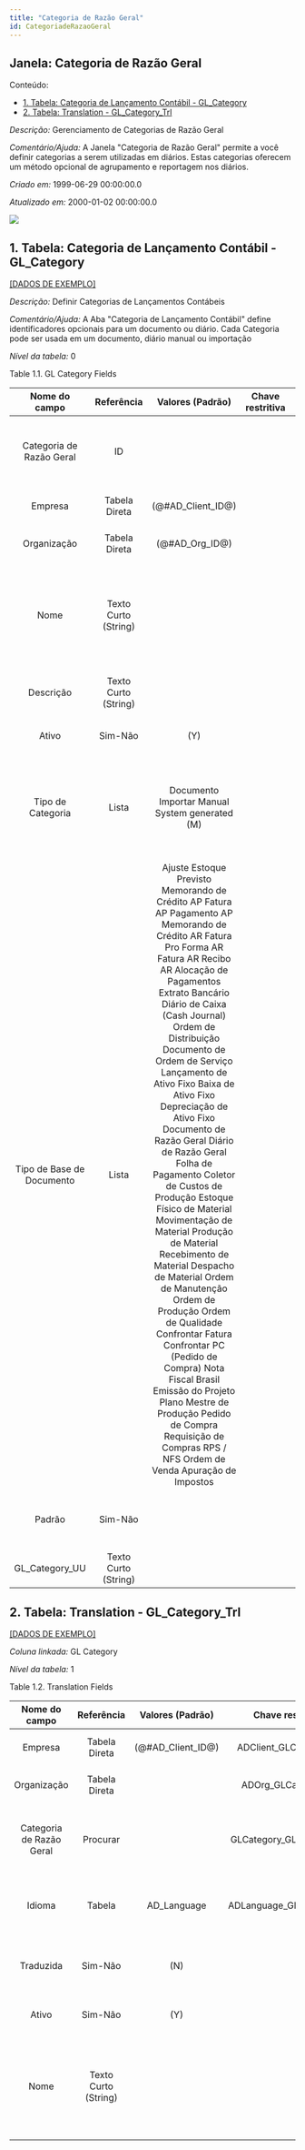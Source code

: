 ```yaml
---
title: "Categoria de Razão Geral"
id: CategoriadeRazaoGeral
---
```

<div id="d20469e1" class="section chapter">

<div class="titlepage">

<div>

<div>

## Janela: Categoria de Razão Geral

</div>

</div>

</div>

<div class="toc">

<div class="toc-title">

Conteúdo:

</div>

  - <span class="section">[1. Tabela: Categoria de Lançamento Contábil -
    GL\_Category](#d20469e23)</span>
  - <span class="section">[2. Tabela: Translation -
    GL\_Category\_Trl](#d20469e213)</span>

</div>

<span class="emphasis">*Descrição:* </span> Gerenciamento de Categorias
de Razão Geral

<span class="emphasis">*Comentário/Ajuda:* </span>A Janela "Categoria de
Razão Geral" permite a você definir categorias a serem utilizadas em
diários. Estas categorias oferecem um método opcional de agrupamento e
reportagem nos diários.

<span class="emphasis"> *Criado em:* </span>1999-06-29 00:00:00.0

<span class="emphasis">*Atualizado em:* </span>2000-01-02 00:00:00.0

![](/img/manual/CategoriadeRazaoGeral.png)

<div id="d20469e23" class="section section">

<div class="titlepage">

<div>

<div>

## 1. Tabela: Categoria de Lançamento Contábil - GL\_Category

</div>

</div>

</div>

[\[DADOS DE EXEMPLO\]](data/GL_Category_data)

<span class="emphasis">*Descrição:*</span> Definir Categorias de
Lançamentos Contábeis

<span class="emphasis">*Comentário/Ajuda:* </span> A Aba "Categoria de
Lançamento Contábil" define identificadores opcionais para um documento
ou diário. Cada Categoria pode ser usada em um documento, diário manual
ou importação

<span class="emphasis">*Nível da tabela:* </span>0

</div>

<div id="d20469e40" class="table">

<div class="table-title">

Table 1.1. GL Category
Fields

</div>

<div class="table-contents">

|       Nome do campo       |      Referência      |                                                                                                                                                                                                                                                                                                                                                                                                        Valores (Padrão)                                                                                                                                                                                                                                                                                                                                                                                                        | Chave restritiva |                Regra de validação                |                Descrição                 |                                                                 Comentário/Ajuda                                                                  |
| :-----------------------: | :------------------: | :----------------------------------------------------------------------------------------------------------------------------------------------------------------------------------------------------------------------------------------------------------------------------------------------------------------------------------------------------------------------------------------------------------------------------------------------------------------------------------------------------------------------------------------------------------------------------------------------------------------------------------------------------------------------------------------------------------------------------------------------------------------------------------------------------------------------------: | :--------------: | :----------------------------------------------: | :--------------------------------------: | :-----------------------------------------------------------------------------------------------------------------------------------------------: |
| Categoria de Razão Geral  |          ID          |                                                                                                                                                                                                                                                                                                                                                                                                                                                                                                                                                                                                                                                                                                                                                                                                                                |                  |                                                  |         General Ledger Category          |                            The General Ledger Category is an optional, user defined method of grouping journal lines.                             |
|          Empresa          |    Tabela Direta     |                                                                                                                                                                                                                                                                                                                                                                                                      (@\#AD\_Client\_ID@)                                                                                                                                                                                                                                                                                                                                                                                                      |                  |        AD\_Client.AD\_Client\_ID \< \> 0         |    (semelhante ao primeiro relatório)    |                                                                (ver o mesmo acima)                                                                |
|        Organização        |    Tabela Direta     |                                                                                                                                                                                                                                                                                                                                                                                                       (@\#AD\_Org\_ID@)                                                                                                                                                                                                                                                                                                                                                                                                        |                  | (AD\_Org.IsSummary='N' OR AD\_Org.AD\_Org\_ID=0) |    (semelhante ao primeiro relatório)    |                                                                (ver o mesmo acima)                                                                |
|           Nome            | Texto Curto (String) |                                                                                                                                                                                                                                                                                                                                                                                                                                                                                                                                                                                                                                                                                                                                                                                                                                |                  |                                                  |  Alphanumeric identifier of the entity   |   The name of an entity (record) is used as an default search option in addition to the search key. The name is up to 60 characters in length.    |
|         Descrição         | Texto Curto (String) |                                                                                                                                                                                                                                                                                                                                                                                                                                                                                                                                                                                                                                                                                                                                                                                                                                |                  |                                                  | Optional short description of the record |                                                    A description is limited to 255 characters.                                                    |
|           Ativo           |       Sim-Não        |                                                                                                                                                                                                                                                                                                                                                                                                              (Y)                                                                                                                                                                                                                                                                                                                                                                                                               |                  |                                                  |    (semelhante ao primeiro relatório)    |                                                                (ver o mesmo acima)                                                                |
|     Tipo de Categoria     |        Lista         |                                                                                                                                                                                                                                                                                                                                                                                         Documento Importar Manual System generated (M)                                                                                                                                                                                                                                                                                                                                                                                         |                  |                                                  | Source of the Journal with this category | The Category Type indicates the source of the journal for this category. Journals can be generated from a document, entered manually or imported. |
| Tipo de Base de Documento |        Lista         | Ajuste Estoque Previsto Memorando de Crédito AP Fatura AP Pagamento AP Memorando de Crédito AR Fatura Pro Forma AR Fatura AR Recibo AR Alocação de Pagamentos Extrato Bancário Diário de Caixa (Cash Journal) Ordem de Distribuição Documento de Ordem de Serviço Lançamento de Ativo Fixo Baixa de Ativo Fixo Depreciação de Ativo Fixo Documento de Razão Geral Diário de Razão Geral Folha de Pagamento Coletor de Custos de Produção Estoque Físico de Material Movimentação de Material Produção de Material Recebimento de Material Despacho de Material Ordem de Manutenção Ordem de Produção Ordem de Qualidade Confrontar Fatura Confrontar PC (Pedido de Compra) Nota Fiscal Brasil Emissão do Projeto Plano Mestre de Produção Pedido de Compra Requisição de Compras RPS / NFS Ordem de Venda Apuração de Impostos |                  |                                                  |         Logical type of document         |    The Document Base Type identifies the base or starting point for a document. Multiple document types may share a single document base type.    |
|          Padrão           |       Sim-Não        |                                                                                                                                                                                                                                                                                                                                                                                                                                                                                                                                                                                                                                                                                                                                                                                                                                |                  |                                                  |              Default value               |                                  The Default Checkbox indicates if this record will be used as a default value.                                   |
|     GL\_Category\_UU      | Texto Curto (String) |                                                                                                                                                                                                                                                                                                                                                                                                                                                                                                                                                                                                                                                                                                                                                                                                                                |                  |                                                  |                                          |                                                                                                                                                   |

</div>

</div>

  

<div id="d20469e213" class="section section">

<div class="titlepage">

<div>

<div>

## 2. Tabela: Translation - GL\_Category\_Trl

</div>

</div>

</div>

[\[DADOS DE EXEMPLO\]](data/GL_Category_Trl_data)

<span class="emphasis">*Coluna linkada:* </span> GL Category

<span class="emphasis">*Nível da tabela:* </span>1

</div>

<div id="d20469e226" class="table">

<div class="table-title">

Table 1.2. Translation
Fields

</div>

<div class="table-contents">

|      Nome do campo       |      Referência      |   Valores (Padrão)   |     Chave restritiva      |                                  Regra de validação                                   |               Descrição               |                                                               Comentário/Ajuda                                                               |
| :----------------------: | :------------------: | :------------------: | :-----------------------: | :-----------------------------------------------------------------------------------: | :-----------------------------------: | :------------------------------------------------------------------------------------------------------------------------------------------: |
|         Empresa          |    Tabela Direta     | (@\#AD\_Client\_ID@) |  ADClient\_GLCategoryTrl  | AD\_Client.AD\_Client\_ID \< \> 0 <span class="emphasis">*ReadOnly Logic*</span>: 1=1 |  (semelhante ao primeiro relatório)   |                                                             (ver o mesmo acima)                                                              |
|       Organização        |    Tabela Direta     |                      |   ADOrg\_GLCategoryTrl    |                                                                                       |  (semelhante ao primeiro relatório)   |                                                             (ver o mesmo acima)                                                              |
| Categoria de Razão Geral |       Procurar       |                      | GLCategory\_GLCategoryTrl |                                                                                       |        General Ledger Category        |                          The General Ledger Category is an optional, user defined method of grouping journal lines.                          |
|          Idioma          |        Tabela        |     AD\_Language     | ADLanguage\_GLCategoryTrl |                                                                                       |       Language for this entity        |                                    The Language identifies the language to use for display and formatting                                    |
|        Traduzida         |       Sim-Não        |         (N)          |                           |                                                                                       |       This column is translated       |                                       The Translated checkbox indicates if this column is translated.                                        |
|          Ativo           |       Sim-Não        |         (Y)          |                           |                                                                                       |  (semelhante ao primeiro relatório)   |                                                             (ver o mesmo acima)                                                              |
|           Nome           | Texto Curto (String) |                      |                           |                                                                                       | Alphanumeric identifier of the entity | The name of an entity (record) is used as an default search option in addition to the search key. The name is up to 60 characters in length. |

</div>

</div>

  

</div>

